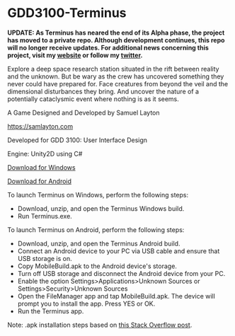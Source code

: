 # GDD3100-Terminus

**UPDATE: As Terminus has neared the end of its Alpha phase, the project has moved to a private repo. Although development continues, this repo will no longer receive updates. For additional news concerning this project, visit my [website](https://samlayton) or follow my [twitter](https://twitter.com/SamuelLayton7).**

Explore a deep space research station situated in the rift between reality and the unknown. But be wary as the crew has uncovered something they never could have prepared for. Face creatures from beyond the veil and the dimensional disturbances they bring. And uncover the nature of a potentially cataclysmic event where nothing is as it seems.

A Game Designed and Developed by Samuel Layton

https://samlayton.com

Developed for GDD 3100: User Interface Design

Engine: Unity2D using C#

[Download for Windows](https://samlayton.com/wp-content/uploads/2019/12/Terminus.zip)

[Download for Android](https://samlayton.com/wp-content/uploads/2020/01/Terminus-Android.zip)

To launch Terminus on Windows, perform the following steps:
 * Download, unzip, and open the Terminus Windows build.
 * Run Terminus.exe.
 
To launch Terminus on Android, perform the following steps:
 * Download, unzip, and open the Terminus Android build.
 * Connect an Android device to your PC via USB cable and ensure that USB storage is on.
 * Copy MobileBuild.apk to the Android device's storage.
 * Turn off USB storage and disconnect the Android device from your PC.
 * Enable the option Settings>Applications>Unknown Sources or Settings>Security>Unknown Sources
 * Open the FileManager app and tap MobileBuild.apk. The device will prompt you to install the app. Press YES or OK.
 * Run the Terminus app.
 
 Note: .apk installation steps based on [this Stack Overflow post](https://stackoverflow.com/questions/9718104/how-to-install-apk-from-pc).
